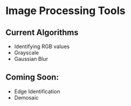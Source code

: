 # Image Processing Tools

## Current Algorithms
* Identifying RGB values
* Grayscale
* Gaussian Blur

## Coming Soon:
* Edge Identification
* Demosaic
